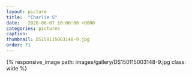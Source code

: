 ```yaml
---
layout: picture
title:  "Charlie S"
date:   2020-06-07 10:00:00 +0000
categories: pictures
caption: 
thumbnail: DS150115003148-9.jpg
order: 71
---
```

{% responsive_image path: images/gallery/DS150115003148-9.jpg class: wide %}
